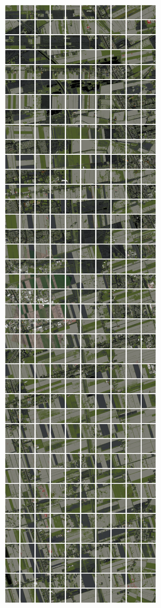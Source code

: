 <html>
<div>
<img src="https://github.com/HakkaTjakka/NL_TILE_MAP/blob/main/18/651/-1059/r.6510.-10590.png" height="44" width="44">
<img src="https://github.com/HakkaTjakka/NL_TILE_MAP/blob/main/18/651/-1059/r.6511.-10590.png" height="44" width="44">
<img src="https://github.com/HakkaTjakka/NL_TILE_MAP/blob/main/18/651/-1059/r.6512.-10590.png" height="44" width="44">
<img src="https://github.com/HakkaTjakka/NL_TILE_MAP/blob/main/18/651/-1059/r.6513.-10590.png" height="44" width="44">
<img src="https://github.com/HakkaTjakka/NL_TILE_MAP/blob/main/18/651/-1059/r.6514.-10590.png" height="44" width="44">
<img src="https://github.com/HakkaTjakka/NL_TILE_MAP/blob/main/18/651/-1059/r.6515.-10590.png" height="44" width="44">
<img src="https://github.com/HakkaTjakka/NL_TILE_MAP/blob/main/18/651/-1059/r.6516.-10590.png" height="44" width="44">
<img src="https://github.com/HakkaTjakka/NL_TILE_MAP/blob/main/18/651/-1059/r.6517.-10590.png" height="44" width="44">
<img src="https://github.com/HakkaTjakka/NL_TILE_MAP/blob/main/18/651/-1059/r.6518.-10590.png" height="44" width="44">
<img src="https://github.com/HakkaTjakka/NL_TILE_MAP/blob/main/18/651/-1059/r.6519.-10590.png" height="44" width="44">
<img src="https://github.com/HakkaTjakka/NL_TILE_MAP/blob/main/18/652/-1059/r.6520.-10590.png" height="44" width="44">
<img src="https://github.com/HakkaTjakka/NL_TILE_MAP/blob/main/18/652/-1059/r.6521.-10590.png" height="44" width="44">
<img src="https://github.com/HakkaTjakka/NL_TILE_MAP/blob/main/18/652/-1059/r.6522.-10590.png" height="44" width="44">
<img src="https://github.com/HakkaTjakka/NL_TILE_MAP/blob/main/18/652/-1059/r.6523.-10590.png" height="44" width="44">
<img src="https://github.com/HakkaTjakka/NL_TILE_MAP/blob/main/18/652/-1059/r.6524.-10590.png" height="44" width="44">
<img src="https://github.com/HakkaTjakka/NL_TILE_MAP/blob/main/18/652/-1059/r.6525.-10590.png" height="44" width="44">
<img src="https://github.com/HakkaTjakka/NL_TILE_MAP/blob/main/18/652/-1059/r.6526.-10590.png" height="44" width="44">
<img src="https://github.com/HakkaTjakka/NL_TILE_MAP/blob/main/18/652/-1059/r.6527.-10590.png" height="44" width="44">
<img src="https://github.com/HakkaTjakka/NL_TILE_MAP/blob/main/18/652/-1059/r.6528.-10590.png" height="44" width="44">
<img src="https://github.com/HakkaTjakka/NL_TILE_MAP/blob/main/18/652/-1059/r.6529.-10590.png" height="44" width="44">
<br>
<img src="https://github.com/HakkaTjakka/NL_TILE_MAP/blob/main/18/651/-1059/r.6510.-10589.png" height="44" width="44">
<img src="https://github.com/HakkaTjakka/NL_TILE_MAP/blob/main/18/651/-1059/r.6511.-10589.png" height="44" width="44">
<img src="https://github.com/HakkaTjakka/NL_TILE_MAP/blob/main/18/651/-1059/r.6512.-10589.png" height="44" width="44">
<img src="https://github.com/HakkaTjakka/NL_TILE_MAP/blob/main/18/651/-1059/r.6513.-10589.png" height="44" width="44">
<img src="https://github.com/HakkaTjakka/NL_TILE_MAP/blob/main/18/651/-1059/r.6514.-10589.png" height="44" width="44">
<img src="https://github.com/HakkaTjakka/NL_TILE_MAP/blob/main/18/651/-1059/r.6515.-10589.png" height="44" width="44">
<img src="https://github.com/HakkaTjakka/NL_TILE_MAP/blob/main/18/651/-1059/r.6516.-10589.png" height="44" width="44">
<img src="https://github.com/HakkaTjakka/NL_TILE_MAP/blob/main/18/651/-1059/r.6517.-10589.png" height="44" width="44">
<img src="https://github.com/HakkaTjakka/NL_TILE_MAP/blob/main/18/651/-1059/r.6518.-10589.png" height="44" width="44">
<img src="https://github.com/HakkaTjakka/NL_TILE_MAP/blob/main/18/651/-1059/r.6519.-10589.png" height="44" width="44">
<img src="https://github.com/HakkaTjakka/NL_TILE_MAP/blob/main/18/652/-1059/r.6520.-10589.png" height="44" width="44">
<img src="https://github.com/HakkaTjakka/NL_TILE_MAP/blob/main/18/652/-1059/r.6521.-10589.png" height="44" width="44">
<img src="https://github.com/HakkaTjakka/NL_TILE_MAP/blob/main/18/652/-1059/r.6522.-10589.png" height="44" width="44">
<img src="https://github.com/HakkaTjakka/NL_TILE_MAP/blob/main/18/652/-1059/r.6523.-10589.png" height="44" width="44">
<img src="https://github.com/HakkaTjakka/NL_TILE_MAP/blob/main/18/652/-1059/r.6524.-10589.png" height="44" width="44">
<img src="https://github.com/HakkaTjakka/NL_TILE_MAP/blob/main/18/652/-1059/r.6525.-10589.png" height="44" width="44">
<img src="https://github.com/HakkaTjakka/NL_TILE_MAP/blob/main/18/652/-1059/r.6526.-10589.png" height="44" width="44">
<img src="https://github.com/HakkaTjakka/NL_TILE_MAP/blob/main/18/652/-1059/r.6527.-10589.png" height="44" width="44">
<img src="https://github.com/HakkaTjakka/NL_TILE_MAP/blob/main/18/652/-1059/r.6528.-10589.png" height="44" width="44">
<img src="https://github.com/HakkaTjakka/NL_TILE_MAP/blob/main/18/652/-1059/r.6529.-10589.png" height="44" width="44">
<br>
<img src="https://github.com/HakkaTjakka/NL_TILE_MAP/blob/main/18/651/-1059/r.6510.-10588.png" height="44" width="44">
<img src="https://github.com/HakkaTjakka/NL_TILE_MAP/blob/main/18/651/-1059/r.6511.-10588.png" height="44" width="44">
<img src="https://github.com/HakkaTjakka/NL_TILE_MAP/blob/main/18/651/-1059/r.6512.-10588.png" height="44" width="44">
<img src="https://github.com/HakkaTjakka/NL_TILE_MAP/blob/main/18/651/-1059/r.6513.-10588.png" height="44" width="44">
<img src="https://github.com/HakkaTjakka/NL_TILE_MAP/blob/main/18/651/-1059/r.6514.-10588.png" height="44" width="44">
<img src="https://github.com/HakkaTjakka/NL_TILE_MAP/blob/main/18/651/-1059/r.6515.-10588.png" height="44" width="44">
<img src="https://github.com/HakkaTjakka/NL_TILE_MAP/blob/main/18/651/-1059/r.6516.-10588.png" height="44" width="44">
<img src="https://github.com/HakkaTjakka/NL_TILE_MAP/blob/main/18/651/-1059/r.6517.-10588.png" height="44" width="44">
<img src="https://github.com/HakkaTjakka/NL_TILE_MAP/blob/main/18/651/-1059/r.6518.-10588.png" height="44" width="44">
<img src="https://github.com/HakkaTjakka/NL_TILE_MAP/blob/main/18/651/-1059/r.6519.-10588.png" height="44" width="44">
<img src="https://github.com/HakkaTjakka/NL_TILE_MAP/blob/main/18/652/-1059/r.6520.-10588.png" height="44" width="44">
<img src="https://github.com/HakkaTjakka/NL_TILE_MAP/blob/main/18/652/-1059/r.6521.-10588.png" height="44" width="44">
<img src="https://github.com/HakkaTjakka/NL_TILE_MAP/blob/main/18/652/-1059/r.6522.-10588.png" height="44" width="44">
<img src="https://github.com/HakkaTjakka/NL_TILE_MAP/blob/main/18/652/-1059/r.6523.-10588.png" height="44" width="44">
<img src="https://github.com/HakkaTjakka/NL_TILE_MAP/blob/main/18/652/-1059/r.6524.-10588.png" height="44" width="44">
<img src="https://github.com/HakkaTjakka/NL_TILE_MAP/blob/main/18/652/-1059/r.6525.-10588.png" height="44" width="44">
<img src="https://github.com/HakkaTjakka/NL_TILE_MAP/blob/main/18/652/-1059/r.6526.-10588.png" height="44" width="44">
<img src="https://github.com/HakkaTjakka/NL_TILE_MAP/blob/main/18/652/-1059/r.6527.-10588.png" height="44" width="44">
<img src="https://github.com/HakkaTjakka/NL_TILE_MAP/blob/main/18/652/-1059/r.6528.-10588.png" height="44" width="44">
<img src="https://github.com/HakkaTjakka/NL_TILE_MAP/blob/main/18/652/-1059/r.6529.-10588.png" height="44" width="44">
<br>
<img src="https://github.com/HakkaTjakka/NL_TILE_MAP/blob/main/18/651/-1059/r.6510.-10587.png" height="44" width="44">
<img src="https://github.com/HakkaTjakka/NL_TILE_MAP/blob/main/18/651/-1059/r.6511.-10587.png" height="44" width="44">
<img src="https://github.com/HakkaTjakka/NL_TILE_MAP/blob/main/18/651/-1059/r.6512.-10587.png" height="44" width="44">
<img src="https://github.com/HakkaTjakka/NL_TILE_MAP/blob/main/18/651/-1059/r.6513.-10587.png" height="44" width="44">
<img src="https://github.com/HakkaTjakka/NL_TILE_MAP/blob/main/18/651/-1059/r.6514.-10587.png" height="44" width="44">
<img src="https://github.com/HakkaTjakka/NL_TILE_MAP/blob/main/18/651/-1059/r.6515.-10587.png" height="44" width="44">
<img src="https://github.com/HakkaTjakka/NL_TILE_MAP/blob/main/18/651/-1059/r.6516.-10587.png" height="44" width="44">
<img src="https://github.com/HakkaTjakka/NL_TILE_MAP/blob/main/18/651/-1059/r.6517.-10587.png" height="44" width="44">
<img src="https://github.com/HakkaTjakka/NL_TILE_MAP/blob/main/18/651/-1059/r.6518.-10587.png" height="44" width="44">
<img src="https://github.com/HakkaTjakka/NL_TILE_MAP/blob/main/18/651/-1059/r.6519.-10587.png" height="44" width="44">
<img src="https://github.com/HakkaTjakka/NL_TILE_MAP/blob/main/18/652/-1059/r.6520.-10587.png" height="44" width="44">
<img src="https://github.com/HakkaTjakka/NL_TILE_MAP/blob/main/18/652/-1059/r.6521.-10587.png" height="44" width="44">
<img src="https://github.com/HakkaTjakka/NL_TILE_MAP/blob/main/18/652/-1059/r.6522.-10587.png" height="44" width="44">
<img src="https://github.com/HakkaTjakka/NL_TILE_MAP/blob/main/18/652/-1059/r.6523.-10587.png" height="44" width="44">
<img src="https://github.com/HakkaTjakka/NL_TILE_MAP/blob/main/18/652/-1059/r.6524.-10587.png" height="44" width="44">
<img src="https://github.com/HakkaTjakka/NL_TILE_MAP/blob/main/18/652/-1059/r.6525.-10587.png" height="44" width="44">
<img src="https://github.com/HakkaTjakka/NL_TILE_MAP/blob/main/18/652/-1059/r.6526.-10587.png" height="44" width="44">
<img src="https://github.com/HakkaTjakka/NL_TILE_MAP/blob/main/18/652/-1059/r.6527.-10587.png" height="44" width="44">
<img src="https://github.com/HakkaTjakka/NL_TILE_MAP/blob/main/18/652/-1059/r.6528.-10587.png" height="44" width="44">
<img src="https://github.com/HakkaTjakka/NL_TILE_MAP/blob/main/18/652/-1059/r.6529.-10587.png" height="44" width="44">
<br>
<img src="https://github.com/HakkaTjakka/NL_TILE_MAP/blob/main/18/651/-1059/r.6510.-10586.png" height="44" width="44">
<img src="https://github.com/HakkaTjakka/NL_TILE_MAP/blob/main/18/651/-1059/r.6511.-10586.png" height="44" width="44">
<img src="https://github.com/HakkaTjakka/NL_TILE_MAP/blob/main/18/651/-1059/r.6512.-10586.png" height="44" width="44">
<img src="https://github.com/HakkaTjakka/NL_TILE_MAP/blob/main/18/651/-1059/r.6513.-10586.png" height="44" width="44">
<img src="https://github.com/HakkaTjakka/NL_TILE_MAP/blob/main/18/651/-1059/r.6514.-10586.png" height="44" width="44">
<img src="https://github.com/HakkaTjakka/NL_TILE_MAP/blob/main/18/651/-1059/r.6515.-10586.png" height="44" width="44">
<img src="https://github.com/HakkaTjakka/NL_TILE_MAP/blob/main/18/651/-1059/r.6516.-10586.png" height="44" width="44">
<img src="https://github.com/HakkaTjakka/NL_TILE_MAP/blob/main/18/651/-1059/r.6517.-10586.png" height="44" width="44">
<img src="https://github.com/HakkaTjakka/NL_TILE_MAP/blob/main/18/651/-1059/r.6518.-10586.png" height="44" width="44">
<img src="https://github.com/HakkaTjakka/NL_TILE_MAP/blob/main/18/651/-1059/r.6519.-10586.png" height="44" width="44">
<img src="https://github.com/HakkaTjakka/NL_TILE_MAP/blob/main/18/652/-1059/r.6520.-10586.png" height="44" width="44">
<img src="https://github.com/HakkaTjakka/NL_TILE_MAP/blob/main/18/652/-1059/r.6521.-10586.png" height="44" width="44">
<img src="https://github.com/HakkaTjakka/NL_TILE_MAP/blob/main/18/652/-1059/r.6522.-10586.png" height="44" width="44">
<img src="https://github.com/HakkaTjakka/NL_TILE_MAP/blob/main/18/652/-1059/r.6523.-10586.png" height="44" width="44">
<img src="https://github.com/HakkaTjakka/NL_TILE_MAP/blob/main/18/652/-1059/r.6524.-10586.png" height="44" width="44">
<img src="https://github.com/HakkaTjakka/NL_TILE_MAP/blob/main/18/652/-1059/r.6525.-10586.png" height="44" width="44">
<img src="https://github.com/HakkaTjakka/NL_TILE_MAP/blob/main/18/652/-1059/r.6526.-10586.png" height="44" width="44">
<img src="https://github.com/HakkaTjakka/NL_TILE_MAP/blob/main/18/652/-1059/r.6527.-10586.png" height="44" width="44">
<img src="https://github.com/HakkaTjakka/NL_TILE_MAP/blob/main/18/652/-1059/r.6528.-10586.png" height="44" width="44">
<img src="https://github.com/HakkaTjakka/NL_TILE_MAP/blob/main/18/652/-1059/r.6529.-10586.png" height="44" width="44">
<br>
<img src="https://github.com/HakkaTjakka/NL_TILE_MAP/blob/main/18/651/-1059/r.6510.-10585.png" height="44" width="44">
<img src="https://github.com/HakkaTjakka/NL_TILE_MAP/blob/main/18/651/-1059/r.6511.-10585.png" height="44" width="44">
<img src="https://github.com/HakkaTjakka/NL_TILE_MAP/blob/main/18/651/-1059/r.6512.-10585.png" height="44" width="44">
<img src="https://github.com/HakkaTjakka/NL_TILE_MAP/blob/main/18/651/-1059/r.6513.-10585.png" height="44" width="44">
<img src="https://github.com/HakkaTjakka/NL_TILE_MAP/blob/main/18/651/-1059/r.6514.-10585.png" height="44" width="44">
<img src="https://github.com/HakkaTjakka/NL_TILE_MAP/blob/main/18/651/-1059/r.6515.-10585.png" height="44" width="44">
<img src="https://github.com/HakkaTjakka/NL_TILE_MAP/blob/main/18/651/-1059/r.6516.-10585.png" height="44" width="44">
<img src="https://github.com/HakkaTjakka/NL_TILE_MAP/blob/main/18/651/-1059/r.6517.-10585.png" height="44" width="44">
<img src="https://github.com/HakkaTjakka/NL_TILE_MAP/blob/main/18/651/-1059/r.6518.-10585.png" height="44" width="44">
<img src="https://github.com/HakkaTjakka/NL_TILE_MAP/blob/main/18/651/-1059/r.6519.-10585.png" height="44" width="44">
<img src="https://github.com/HakkaTjakka/NL_TILE_MAP/blob/main/18/652/-1059/r.6520.-10585.png" height="44" width="44">
<img src="https://github.com/HakkaTjakka/NL_TILE_MAP/blob/main/18/652/-1059/r.6521.-10585.png" height="44" width="44">
<img src="https://github.com/HakkaTjakka/NL_TILE_MAP/blob/main/18/652/-1059/r.6522.-10585.png" height="44" width="44">
<img src="https://github.com/HakkaTjakka/NL_TILE_MAP/blob/main/18/652/-1059/r.6523.-10585.png" height="44" width="44">
<img src="https://github.com/HakkaTjakka/NL_TILE_MAP/blob/main/18/652/-1059/r.6524.-10585.png" height="44" width="44">
<img src="https://github.com/HakkaTjakka/NL_TILE_MAP/blob/main/18/652/-1059/r.6525.-10585.png" height="44" width="44">
<img src="https://github.com/HakkaTjakka/NL_TILE_MAP/blob/main/18/652/-1059/r.6526.-10585.png" height="44" width="44">
<img src="https://github.com/HakkaTjakka/NL_TILE_MAP/blob/main/18/652/-1059/r.6527.-10585.png" height="44" width="44">
<img src="https://github.com/HakkaTjakka/NL_TILE_MAP/blob/main/18/652/-1059/r.6528.-10585.png" height="44" width="44">
<img src="https://github.com/HakkaTjakka/NL_TILE_MAP/blob/main/18/652/-1059/r.6529.-10585.png" height="44" width="44">
<br>
<img src="https://github.com/HakkaTjakka/NL_TILE_MAP/blob/main/18/651/-1059/r.6510.-10584.png" height="44" width="44">
<img src="https://github.com/HakkaTjakka/NL_TILE_MAP/blob/main/18/651/-1059/r.6511.-10584.png" height="44" width="44">
<img src="https://github.com/HakkaTjakka/NL_TILE_MAP/blob/main/18/651/-1059/r.6512.-10584.png" height="44" width="44">
<img src="https://github.com/HakkaTjakka/NL_TILE_MAP/blob/main/18/651/-1059/r.6513.-10584.png" height="44" width="44">
<img src="https://github.com/HakkaTjakka/NL_TILE_MAP/blob/main/18/651/-1059/r.6514.-10584.png" height="44" width="44">
<img src="https://github.com/HakkaTjakka/NL_TILE_MAP/blob/main/18/651/-1059/r.6515.-10584.png" height="44" width="44">
<img src="https://github.com/HakkaTjakka/NL_TILE_MAP/blob/main/18/651/-1059/r.6516.-10584.png" height="44" width="44">
<img src="https://github.com/HakkaTjakka/NL_TILE_MAP/blob/main/18/651/-1059/r.6517.-10584.png" height="44" width="44">
<img src="https://github.com/HakkaTjakka/NL_TILE_MAP/blob/main/18/651/-1059/r.6518.-10584.png" height="44" width="44">
<img src="https://github.com/HakkaTjakka/NL_TILE_MAP/blob/main/18/651/-1059/r.6519.-10584.png" height="44" width="44">
<img src="https://github.com/HakkaTjakka/NL_TILE_MAP/blob/main/18/652/-1059/r.6520.-10584.png" height="44" width="44">
<img src="https://github.com/HakkaTjakka/NL_TILE_MAP/blob/main/18/652/-1059/r.6521.-10584.png" height="44" width="44">
<img src="https://github.com/HakkaTjakka/NL_TILE_MAP/blob/main/18/652/-1059/r.6522.-10584.png" height="44" width="44">
<img src="https://github.com/HakkaTjakka/NL_TILE_MAP/blob/main/18/652/-1059/r.6523.-10584.png" height="44" width="44">
<img src="https://github.com/HakkaTjakka/NL_TILE_MAP/blob/main/18/652/-1059/r.6524.-10584.png" height="44" width="44">
<img src="https://github.com/HakkaTjakka/NL_TILE_MAP/blob/main/18/652/-1059/r.6525.-10584.png" height="44" width="44">
<img src="https://github.com/HakkaTjakka/NL_TILE_MAP/blob/main/18/652/-1059/r.6526.-10584.png" height="44" width="44">
<img src="https://github.com/HakkaTjakka/NL_TILE_MAP/blob/main/18/652/-1059/r.6527.-10584.png" height="44" width="44">
<img src="https://github.com/HakkaTjakka/NL_TILE_MAP/blob/main/18/652/-1059/r.6528.-10584.png" height="44" width="44">
<img src="https://github.com/HakkaTjakka/NL_TILE_MAP/blob/main/18/652/-1059/r.6529.-10584.png" height="44" width="44">
<br>
<img src="https://github.com/HakkaTjakka/NL_TILE_MAP/blob/main/18/651/-1059/r.6510.-10583.png" height="44" width="44">
<img src="https://github.com/HakkaTjakka/NL_TILE_MAP/blob/main/18/651/-1059/r.6511.-10583.png" height="44" width="44">
<img src="https://github.com/HakkaTjakka/NL_TILE_MAP/blob/main/18/651/-1059/r.6512.-10583.png" height="44" width="44">
<img src="https://github.com/HakkaTjakka/NL_TILE_MAP/blob/main/18/651/-1059/r.6513.-10583.png" height="44" width="44">
<img src="https://github.com/HakkaTjakka/NL_TILE_MAP/blob/main/18/651/-1059/r.6514.-10583.png" height="44" width="44">
<img src="https://github.com/HakkaTjakka/NL_TILE_MAP/blob/main/18/651/-1059/r.6515.-10583.png" height="44" width="44">
<img src="https://github.com/HakkaTjakka/NL_TILE_MAP/blob/main/18/651/-1059/r.6516.-10583.png" height="44" width="44">
<img src="https://github.com/HakkaTjakka/NL_TILE_MAP/blob/main/18/651/-1059/r.6517.-10583.png" height="44" width="44">
<img src="https://github.com/HakkaTjakka/NL_TILE_MAP/blob/main/18/651/-1059/r.6518.-10583.png" height="44" width="44">
<img src="https://github.com/HakkaTjakka/NL_TILE_MAP/blob/main/18/651/-1059/r.6519.-10583.png" height="44" width="44">
<img src="https://github.com/HakkaTjakka/NL_TILE_MAP/blob/main/18/652/-1059/r.6520.-10583.png" height="44" width="44">
<img src="https://github.com/HakkaTjakka/NL_TILE_MAP/blob/main/18/652/-1059/r.6521.-10583.png" height="44" width="44">
<img src="https://github.com/HakkaTjakka/NL_TILE_MAP/blob/main/18/652/-1059/r.6522.-10583.png" height="44" width="44">
<img src="https://github.com/HakkaTjakka/NL_TILE_MAP/blob/main/18/652/-1059/r.6523.-10583.png" height="44" width="44">
<img src="https://github.com/HakkaTjakka/NL_TILE_MAP/blob/main/18/652/-1059/r.6524.-10583.png" height="44" width="44">
<img src="https://github.com/HakkaTjakka/NL_TILE_MAP/blob/main/18/652/-1059/r.6525.-10583.png" height="44" width="44">
<img src="https://github.com/HakkaTjakka/NL_TILE_MAP/blob/main/18/652/-1059/r.6526.-10583.png" height="44" width="44">
<img src="https://github.com/HakkaTjakka/NL_TILE_MAP/blob/main/18/652/-1059/r.6527.-10583.png" height="44" width="44">
<img src="https://github.com/HakkaTjakka/NL_TILE_MAP/blob/main/18/652/-1059/r.6528.-10583.png" height="44" width="44">
<img src="https://github.com/HakkaTjakka/NL_TILE_MAP/blob/main/18/652/-1059/r.6529.-10583.png" height="44" width="44">
<br>
<img src="https://github.com/HakkaTjakka/NL_TILE_MAP/blob/main/18/651/-1059/r.6510.-10582.png" height="44" width="44">
<img src="https://github.com/HakkaTjakka/NL_TILE_MAP/blob/main/18/651/-1059/r.6511.-10582.png" height="44" width="44">
<img src="https://github.com/HakkaTjakka/NL_TILE_MAP/blob/main/18/651/-1059/r.6512.-10582.png" height="44" width="44">
<img src="https://github.com/HakkaTjakka/NL_TILE_MAP/blob/main/18/651/-1059/r.6513.-10582.png" height="44" width="44">
<img src="https://github.com/HakkaTjakka/NL_TILE_MAP/blob/main/18/651/-1059/r.6514.-10582.png" height="44" width="44">
<img src="https://github.com/HakkaTjakka/NL_TILE_MAP/blob/main/18/651/-1059/r.6515.-10582.png" height="44" width="44">
<img src="https://github.com/HakkaTjakka/NL_TILE_MAP/blob/main/18/651/-1059/r.6516.-10582.png" height="44" width="44">
<img src="https://github.com/HakkaTjakka/NL_TILE_MAP/blob/main/18/651/-1059/r.6517.-10582.png" height="44" width="44">
<img src="https://github.com/HakkaTjakka/NL_TILE_MAP/blob/main/18/651/-1059/r.6518.-10582.png" height="44" width="44">
<img src="https://github.com/HakkaTjakka/NL_TILE_MAP/blob/main/18/651/-1059/r.6519.-10582.png" height="44" width="44">
<img src="https://github.com/HakkaTjakka/NL_TILE_MAP/blob/main/18/652/-1059/r.6520.-10582.png" height="44" width="44">
<img src="https://github.com/HakkaTjakka/NL_TILE_MAP/blob/main/18/652/-1059/r.6521.-10582.png" height="44" width="44">
<img src="https://github.com/HakkaTjakka/NL_TILE_MAP/blob/main/18/652/-1059/r.6522.-10582.png" height="44" width="44">
<img src="https://github.com/HakkaTjakka/NL_TILE_MAP/blob/main/18/652/-1059/r.6523.-10582.png" height="44" width="44">
<img src="https://github.com/HakkaTjakka/NL_TILE_MAP/blob/main/18/652/-1059/r.6524.-10582.png" height="44" width="44">
<img src="https://github.com/HakkaTjakka/NL_TILE_MAP/blob/main/18/652/-1059/r.6525.-10582.png" height="44" width="44">
<img src="https://github.com/HakkaTjakka/NL_TILE_MAP/blob/main/18/652/-1059/r.6526.-10582.png" height="44" width="44">
<img src="https://github.com/HakkaTjakka/NL_TILE_MAP/blob/main/18/652/-1059/r.6527.-10582.png" height="44" width="44">
<img src="https://github.com/HakkaTjakka/NL_TILE_MAP/blob/main/18/652/-1059/r.6528.-10582.png" height="44" width="44">
<img src="https://github.com/HakkaTjakka/NL_TILE_MAP/blob/main/18/652/-1059/r.6529.-10582.png" height="44" width="44">
<br>
<img src="https://github.com/HakkaTjakka/NL_TILE_MAP/blob/main/18/651/-1059/r.6510.-10581.png" height="44" width="44">
<img src="https://github.com/HakkaTjakka/NL_TILE_MAP/blob/main/18/651/-1059/r.6511.-10581.png" height="44" width="44">
<img src="https://github.com/HakkaTjakka/NL_TILE_MAP/blob/main/18/651/-1059/r.6512.-10581.png" height="44" width="44">
<img src="https://github.com/HakkaTjakka/NL_TILE_MAP/blob/main/18/651/-1059/r.6513.-10581.png" height="44" width="44">
<img src="https://github.com/HakkaTjakka/NL_TILE_MAP/blob/main/18/651/-1059/r.6514.-10581.png" height="44" width="44">
<img src="https://github.com/HakkaTjakka/NL_TILE_MAP/blob/main/18/651/-1059/r.6515.-10581.png" height="44" width="44">
<img src="https://github.com/HakkaTjakka/NL_TILE_MAP/blob/main/18/651/-1059/r.6516.-10581.png" height="44" width="44">
<img src="https://github.com/HakkaTjakka/NL_TILE_MAP/blob/main/18/651/-1059/r.6517.-10581.png" height="44" width="44">
<img src="https://github.com/HakkaTjakka/NL_TILE_MAP/blob/main/18/651/-1059/r.6518.-10581.png" height="44" width="44">
<img src="https://github.com/HakkaTjakka/NL_TILE_MAP/blob/main/18/651/-1059/r.6519.-10581.png" height="44" width="44">
<img src="https://github.com/HakkaTjakka/NL_TILE_MAP/blob/main/18/652/-1059/r.6520.-10581.png" height="44" width="44">
<img src="https://github.com/HakkaTjakka/NL_TILE_MAP/blob/main/18/652/-1059/r.6521.-10581.png" height="44" width="44">
<img src="https://github.com/HakkaTjakka/NL_TILE_MAP/blob/main/18/652/-1059/r.6522.-10581.png" height="44" width="44">
<img src="https://github.com/HakkaTjakka/NL_TILE_MAP/blob/main/18/652/-1059/r.6523.-10581.png" height="44" width="44">
<img src="https://github.com/HakkaTjakka/NL_TILE_MAP/blob/main/18/652/-1059/r.6524.-10581.png" height="44" width="44">
<img src="https://github.com/HakkaTjakka/NL_TILE_MAP/blob/main/18/652/-1059/r.6525.-10581.png" height="44" width="44">
<img src="https://github.com/HakkaTjakka/NL_TILE_MAP/blob/main/18/652/-1059/r.6526.-10581.png" height="44" width="44">
<img src="https://github.com/HakkaTjakka/NL_TILE_MAP/blob/main/18/652/-1059/r.6527.-10581.png" height="44" width="44">
<img src="https://github.com/HakkaTjakka/NL_TILE_MAP/blob/main/18/652/-1059/r.6528.-10581.png" height="44" width="44">
<img src="https://github.com/HakkaTjakka/NL_TILE_MAP/blob/main/18/652/-1059/r.6529.-10581.png" height="44" width="44">
<br>
<img src="https://github.com/HakkaTjakka/NL_TILE_MAP/blob/main/18/651/-1058/r.6510.-10580.png" height="44" width="44">
<img src="https://github.com/HakkaTjakka/NL_TILE_MAP/blob/main/18/651/-1058/r.6511.-10580.png" height="44" width="44">
<img src="https://github.com/HakkaTjakka/NL_TILE_MAP/blob/main/18/651/-1058/r.6512.-10580.png" height="44" width="44">
<img src="https://github.com/HakkaTjakka/NL_TILE_MAP/blob/main/18/651/-1058/r.6513.-10580.png" height="44" width="44">
<img src="https://github.com/HakkaTjakka/NL_TILE_MAP/blob/main/18/651/-1058/r.6514.-10580.png" height="44" width="44">
<img src="https://github.com/HakkaTjakka/NL_TILE_MAP/blob/main/18/651/-1058/r.6515.-10580.png" height="44" width="44">
<img src="https://github.com/HakkaTjakka/NL_TILE_MAP/blob/main/18/651/-1058/r.6516.-10580.png" height="44" width="44">
<img src="https://github.com/HakkaTjakka/NL_TILE_MAP/blob/main/18/651/-1058/r.6517.-10580.png" height="44" width="44">
<img src="https://github.com/HakkaTjakka/NL_TILE_MAP/blob/main/18/651/-1058/r.6518.-10580.png" height="44" width="44">
<img src="https://github.com/HakkaTjakka/NL_TILE_MAP/blob/main/18/651/-1058/r.6519.-10580.png" height="44" width="44">
<img src="https://github.com/HakkaTjakka/NL_TILE_MAP/blob/main/18/652/-1058/r.6520.-10580.png" height="44" width="44">
<img src="https://github.com/HakkaTjakka/NL_TILE_MAP/blob/main/18/652/-1058/r.6521.-10580.png" height="44" width="44">
<img src="https://github.com/HakkaTjakka/NL_TILE_MAP/blob/main/18/652/-1058/r.6522.-10580.png" height="44" width="44">
<img src="https://github.com/HakkaTjakka/NL_TILE_MAP/blob/main/18/652/-1058/r.6523.-10580.png" height="44" width="44">
<img src="https://github.com/HakkaTjakka/NL_TILE_MAP/blob/main/18/652/-1058/r.6524.-10580.png" height="44" width="44">
<img src="https://github.com/HakkaTjakka/NL_TILE_MAP/blob/main/18/652/-1058/r.6525.-10580.png" height="44" width="44">
<img src="https://github.com/HakkaTjakka/NL_TILE_MAP/blob/main/18/652/-1058/r.6526.-10580.png" height="44" width="44">
<img src="https://github.com/HakkaTjakka/NL_TILE_MAP/blob/main/18/652/-1058/r.6527.-10580.png" height="44" width="44">
<img src="https://github.com/HakkaTjakka/NL_TILE_MAP/blob/main/18/652/-1058/r.6528.-10580.png" height="44" width="44">
<img src="https://github.com/HakkaTjakka/NL_TILE_MAP/blob/main/18/652/-1058/r.6529.-10580.png" height="44" width="44">
<br>
<img src="https://github.com/HakkaTjakka/NL_TILE_MAP/blob/main/18/651/-1058/r.6510.-10579.png" height="44" width="44">
<img src="https://github.com/HakkaTjakka/NL_TILE_MAP/blob/main/18/651/-1058/r.6511.-10579.png" height="44" width="44">
<img src="https://github.com/HakkaTjakka/NL_TILE_MAP/blob/main/18/651/-1058/r.6512.-10579.png" height="44" width="44">
<img src="https://github.com/HakkaTjakka/NL_TILE_MAP/blob/main/18/651/-1058/r.6513.-10579.png" height="44" width="44">
<img src="https://github.com/HakkaTjakka/NL_TILE_MAP/blob/main/18/651/-1058/r.6514.-10579.png" height="44" width="44">
<img src="https://github.com/HakkaTjakka/NL_TILE_MAP/blob/main/18/651/-1058/r.6515.-10579.png" height="44" width="44">
<img src="https://github.com/HakkaTjakka/NL_TILE_MAP/blob/main/18/651/-1058/r.6516.-10579.png" height="44" width="44">
<img src="https://github.com/HakkaTjakka/NL_TILE_MAP/blob/main/18/651/-1058/r.6517.-10579.png" height="44" width="44">
<img src="https://github.com/HakkaTjakka/NL_TILE_MAP/blob/main/18/651/-1058/r.6518.-10579.png" height="44" width="44">
<img src="https://github.com/HakkaTjakka/NL_TILE_MAP/blob/main/18/651/-1058/r.6519.-10579.png" height="44" width="44">
<img src="https://github.com/HakkaTjakka/NL_TILE_MAP/blob/main/18/652/-1058/r.6520.-10579.png" height="44" width="44">
<img src="https://github.com/HakkaTjakka/NL_TILE_MAP/blob/main/18/652/-1058/r.6521.-10579.png" height="44" width="44">
<img src="https://github.com/HakkaTjakka/NL_TILE_MAP/blob/main/18/652/-1058/r.6522.-10579.png" height="44" width="44">
<img src="https://github.com/HakkaTjakka/NL_TILE_MAP/blob/main/18/652/-1058/r.6523.-10579.png" height="44" width="44">
<img src="https://github.com/HakkaTjakka/NL_TILE_MAP/blob/main/18/652/-1058/r.6524.-10579.png" height="44" width="44">
<img src="https://github.com/HakkaTjakka/NL_TILE_MAP/blob/main/18/652/-1058/r.6525.-10579.png" height="44" width="44">
<img src="https://github.com/HakkaTjakka/NL_TILE_MAP/blob/main/18/652/-1058/r.6526.-10579.png" height="44" width="44">
<img src="https://github.com/HakkaTjakka/NL_TILE_MAP/blob/main/18/652/-1058/r.6527.-10579.png" height="44" width="44">
<img src="https://github.com/HakkaTjakka/NL_TILE_MAP/blob/main/18/652/-1058/r.6528.-10579.png" height="44" width="44">
<img src="https://github.com/HakkaTjakka/NL_TILE_MAP/blob/main/18/652/-1058/r.6529.-10579.png" height="44" width="44">
<br>
<img src="https://github.com/HakkaTjakka/NL_TILE_MAP/blob/main/18/651/-1058/r.6510.-10578.png" height="44" width="44">
<img src="https://github.com/HakkaTjakka/NL_TILE_MAP/blob/main/18/651/-1058/r.6511.-10578.png" height="44" width="44">
<img src="https://github.com/HakkaTjakka/NL_TILE_MAP/blob/main/18/651/-1058/r.6512.-10578.png" height="44" width="44">
<img src="https://github.com/HakkaTjakka/NL_TILE_MAP/blob/main/18/651/-1058/r.6513.-10578.png" height="44" width="44">
<img src="https://github.com/HakkaTjakka/NL_TILE_MAP/blob/main/18/651/-1058/r.6514.-10578.png" height="44" width="44">
<img src="https://github.com/HakkaTjakka/NL_TILE_MAP/blob/main/18/651/-1058/r.6515.-10578.png" height="44" width="44">
<img src="https://github.com/HakkaTjakka/NL_TILE_MAP/blob/main/18/651/-1058/r.6516.-10578.png" height="44" width="44">
<img src="https://github.com/HakkaTjakka/NL_TILE_MAP/blob/main/18/651/-1058/r.6517.-10578.png" height="44" width="44">
<img src="https://github.com/HakkaTjakka/NL_TILE_MAP/blob/main/18/651/-1058/r.6518.-10578.png" height="44" width="44">
<img src="https://github.com/HakkaTjakka/NL_TILE_MAP/blob/main/18/651/-1058/r.6519.-10578.png" height="44" width="44">
<img src="https://github.com/HakkaTjakka/NL_TILE_MAP/blob/main/18/652/-1058/r.6520.-10578.png" height="44" width="44">
<img src="https://github.com/HakkaTjakka/NL_TILE_MAP/blob/main/18/652/-1058/r.6521.-10578.png" height="44" width="44">
<img src="https://github.com/HakkaTjakka/NL_TILE_MAP/blob/main/18/652/-1058/r.6522.-10578.png" height="44" width="44">
<img src="https://github.com/HakkaTjakka/NL_TILE_MAP/blob/main/18/652/-1058/r.6523.-10578.png" height="44" width="44">
<img src="https://github.com/HakkaTjakka/NL_TILE_MAP/blob/main/18/652/-1058/r.6524.-10578.png" height="44" width="44">
<img src="https://github.com/HakkaTjakka/NL_TILE_MAP/blob/main/18/652/-1058/r.6525.-10578.png" height="44" width="44">
<img src="https://github.com/HakkaTjakka/NL_TILE_MAP/blob/main/18/652/-1058/r.6526.-10578.png" height="44" width="44">
<img src="https://github.com/HakkaTjakka/NL_TILE_MAP/blob/main/18/652/-1058/r.6527.-10578.png" height="44" width="44">
<img src="https://github.com/HakkaTjakka/NL_TILE_MAP/blob/main/18/652/-1058/r.6528.-10578.png" height="44" width="44">
<img src="https://github.com/HakkaTjakka/NL_TILE_MAP/blob/main/18/652/-1058/r.6529.-10578.png" height="44" width="44">
<br>
<img src="https://github.com/HakkaTjakka/NL_TILE_MAP/blob/main/18/651/-1058/r.6510.-10577.png" height="44" width="44">
<img src="https://github.com/HakkaTjakka/NL_TILE_MAP/blob/main/18/651/-1058/r.6511.-10577.png" height="44" width="44">
<img src="https://github.com/HakkaTjakka/NL_TILE_MAP/blob/main/18/651/-1058/r.6512.-10577.png" height="44" width="44">
<img src="https://github.com/HakkaTjakka/NL_TILE_MAP/blob/main/18/651/-1058/r.6513.-10577.png" height="44" width="44">
<img src="https://github.com/HakkaTjakka/NL_TILE_MAP/blob/main/18/651/-1058/r.6514.-10577.png" height="44" width="44">
<img src="https://github.com/HakkaTjakka/NL_TILE_MAP/blob/main/18/651/-1058/r.6515.-10577.png" height="44" width="44">
<img src="https://github.com/HakkaTjakka/NL_TILE_MAP/blob/main/18/651/-1058/r.6516.-10577.png" height="44" width="44">
<img src="https://github.com/HakkaTjakka/NL_TILE_MAP/blob/main/18/651/-1058/r.6517.-10577.png" height="44" width="44">
<img src="https://github.com/HakkaTjakka/NL_TILE_MAP/blob/main/18/651/-1058/r.6518.-10577.png" height="44" width="44">
<img src="https://github.com/HakkaTjakka/NL_TILE_MAP/blob/main/18/651/-1058/r.6519.-10577.png" height="44" width="44">
<img src="https://github.com/HakkaTjakka/NL_TILE_MAP/blob/main/18/652/-1058/r.6520.-10577.png" height="44" width="44">
<img src="https://github.com/HakkaTjakka/NL_TILE_MAP/blob/main/18/652/-1058/r.6521.-10577.png" height="44" width="44">
<img src="https://github.com/HakkaTjakka/NL_TILE_MAP/blob/main/18/652/-1058/r.6522.-10577.png" height="44" width="44">
<img src="https://github.com/HakkaTjakka/NL_TILE_MAP/blob/main/18/652/-1058/r.6523.-10577.png" height="44" width="44">
<img src="https://github.com/HakkaTjakka/NL_TILE_MAP/blob/main/18/652/-1058/r.6524.-10577.png" height="44" width="44">
<img src="https://github.com/HakkaTjakka/NL_TILE_MAP/blob/main/18/652/-1058/r.6525.-10577.png" height="44" width="44">
<img src="https://github.com/HakkaTjakka/NL_TILE_MAP/blob/main/18/652/-1058/r.6526.-10577.png" height="44" width="44">
<img src="https://github.com/HakkaTjakka/NL_TILE_MAP/blob/main/18/652/-1058/r.6527.-10577.png" height="44" width="44">
<img src="https://github.com/HakkaTjakka/NL_TILE_MAP/blob/main/18/652/-1058/r.6528.-10577.png" height="44" width="44">
<img src="https://github.com/HakkaTjakka/NL_TILE_MAP/blob/main/18/652/-1058/r.6529.-10577.png" height="44" width="44">
<br>
<img src="https://github.com/HakkaTjakka/NL_TILE_MAP/blob/main/18/651/-1058/r.6510.-10576.png" height="44" width="44">
<img src="https://github.com/HakkaTjakka/NL_TILE_MAP/blob/main/18/651/-1058/r.6511.-10576.png" height="44" width="44">
<img src="https://github.com/HakkaTjakka/NL_TILE_MAP/blob/main/18/651/-1058/r.6512.-10576.png" height="44" width="44">
<img src="https://github.com/HakkaTjakka/NL_TILE_MAP/blob/main/18/651/-1058/r.6513.-10576.png" height="44" width="44">
<img src="https://github.com/HakkaTjakka/NL_TILE_MAP/blob/main/18/651/-1058/r.6514.-10576.png" height="44" width="44">
<img src="https://github.com/HakkaTjakka/NL_TILE_MAP/blob/main/18/651/-1058/r.6515.-10576.png" height="44" width="44">
<img src="https://github.com/HakkaTjakka/NL_TILE_MAP/blob/main/18/651/-1058/r.6516.-10576.png" height="44" width="44">
<img src="https://github.com/HakkaTjakka/NL_TILE_MAP/blob/main/18/651/-1058/r.6517.-10576.png" height="44" width="44">
<img src="https://github.com/HakkaTjakka/NL_TILE_MAP/blob/main/18/651/-1058/r.6518.-10576.png" height="44" width="44">
<img src="https://github.com/HakkaTjakka/NL_TILE_MAP/blob/main/18/651/-1058/r.6519.-10576.png" height="44" width="44">
<img src="https://github.com/HakkaTjakka/NL_TILE_MAP/blob/main/18/652/-1058/r.6520.-10576.png" height="44" width="44">
<img src="https://github.com/HakkaTjakka/NL_TILE_MAP/blob/main/18/652/-1058/r.6521.-10576.png" height="44" width="44">
<img src="https://github.com/HakkaTjakka/NL_TILE_MAP/blob/main/18/652/-1058/r.6522.-10576.png" height="44" width="44">
<img src="https://github.com/HakkaTjakka/NL_TILE_MAP/blob/main/18/652/-1058/r.6523.-10576.png" height="44" width="44">
<img src="https://github.com/HakkaTjakka/NL_TILE_MAP/blob/main/18/652/-1058/r.6524.-10576.png" height="44" width="44">
<img src="https://github.com/HakkaTjakka/NL_TILE_MAP/blob/main/18/652/-1058/r.6525.-10576.png" height="44" width="44">
<img src="https://github.com/HakkaTjakka/NL_TILE_MAP/blob/main/18/652/-1058/r.6526.-10576.png" height="44" width="44">
<img src="https://github.com/HakkaTjakka/NL_TILE_MAP/blob/main/18/652/-1058/r.6527.-10576.png" height="44" width="44">
<img src="https://github.com/HakkaTjakka/NL_TILE_MAP/blob/main/18/652/-1058/r.6528.-10576.png" height="44" width="44">
<img src="https://github.com/HakkaTjakka/NL_TILE_MAP/blob/main/18/652/-1058/r.6529.-10576.png" height="44" width="44">
<br>
<img src="https://github.com/HakkaTjakka/NL_TILE_MAP/blob/main/18/651/-1058/r.6510.-10575.png" height="44" width="44">
<img src="https://github.com/HakkaTjakka/NL_TILE_MAP/blob/main/18/651/-1058/r.6511.-10575.png" height="44" width="44">
<img src="https://github.com/HakkaTjakka/NL_TILE_MAP/blob/main/18/651/-1058/r.6512.-10575.png" height="44" width="44">
<img src="https://github.com/HakkaTjakka/NL_TILE_MAP/blob/main/18/651/-1058/r.6513.-10575.png" height="44" width="44">
<img src="https://github.com/HakkaTjakka/NL_TILE_MAP/blob/main/18/651/-1058/r.6514.-10575.png" height="44" width="44">
<img src="https://github.com/HakkaTjakka/NL_TILE_MAP/blob/main/18/651/-1058/r.6515.-10575.png" height="44" width="44">
<img src="https://github.com/HakkaTjakka/NL_TILE_MAP/blob/main/18/651/-1058/r.6516.-10575.png" height="44" width="44">
<img src="https://github.com/HakkaTjakka/NL_TILE_MAP/blob/main/18/651/-1058/r.6517.-10575.png" height="44" width="44">
<img src="https://github.com/HakkaTjakka/NL_TILE_MAP/blob/main/18/651/-1058/r.6518.-10575.png" height="44" width="44">
<img src="https://github.com/HakkaTjakka/NL_TILE_MAP/blob/main/18/651/-1058/r.6519.-10575.png" height="44" width="44">
<img src="https://github.com/HakkaTjakka/NL_TILE_MAP/blob/main/18/652/-1058/r.6520.-10575.png" height="44" width="44">
<img src="https://github.com/HakkaTjakka/NL_TILE_MAP/blob/main/18/652/-1058/r.6521.-10575.png" height="44" width="44">
<img src="https://github.com/HakkaTjakka/NL_TILE_MAP/blob/main/18/652/-1058/r.6522.-10575.png" height="44" width="44">
<img src="https://github.com/HakkaTjakka/NL_TILE_MAP/blob/main/18/652/-1058/r.6523.-10575.png" height="44" width="44">
<img src="https://github.com/HakkaTjakka/NL_TILE_MAP/blob/main/18/652/-1058/r.6524.-10575.png" height="44" width="44">
<img src="https://github.com/HakkaTjakka/NL_TILE_MAP/blob/main/18/652/-1058/r.6525.-10575.png" height="44" width="44">
<img src="https://github.com/HakkaTjakka/NL_TILE_MAP/blob/main/18/652/-1058/r.6526.-10575.png" height="44" width="44">
<img src="https://github.com/HakkaTjakka/NL_TILE_MAP/blob/main/18/652/-1058/r.6527.-10575.png" height="44" width="44">
<img src="https://github.com/HakkaTjakka/NL_TILE_MAP/blob/main/18/652/-1058/r.6528.-10575.png" height="44" width="44">
<img src="https://github.com/HakkaTjakka/NL_TILE_MAP/blob/main/18/652/-1058/r.6529.-10575.png" height="44" width="44">
<br>
<img src="https://github.com/HakkaTjakka/NL_TILE_MAP/blob/main/18/651/-1058/r.6510.-10574.png" height="44" width="44">
<img src="https://github.com/HakkaTjakka/NL_TILE_MAP/blob/main/18/651/-1058/r.6511.-10574.png" height="44" width="44">
<img src="https://github.com/HakkaTjakka/NL_TILE_MAP/blob/main/18/651/-1058/r.6512.-10574.png" height="44" width="44">
<img src="https://github.com/HakkaTjakka/NL_TILE_MAP/blob/main/18/651/-1058/r.6513.-10574.png" height="44" width="44">
<img src="https://github.com/HakkaTjakka/NL_TILE_MAP/blob/main/18/651/-1058/r.6514.-10574.png" height="44" width="44">
<img src="https://github.com/HakkaTjakka/NL_TILE_MAP/blob/main/18/651/-1058/r.6515.-10574.png" height="44" width="44">
<img src="https://github.com/HakkaTjakka/NL_TILE_MAP/blob/main/18/651/-1058/r.6516.-10574.png" height="44" width="44">
<img src="https://github.com/HakkaTjakka/NL_TILE_MAP/blob/main/18/651/-1058/r.6517.-10574.png" height="44" width="44">
<img src="https://github.com/HakkaTjakka/NL_TILE_MAP/blob/main/18/651/-1058/r.6518.-10574.png" height="44" width="44">
<img src="https://github.com/HakkaTjakka/NL_TILE_MAP/blob/main/18/651/-1058/r.6519.-10574.png" height="44" width="44">
<img src="https://github.com/HakkaTjakka/NL_TILE_MAP/blob/main/18/652/-1058/r.6520.-10574.png" height="44" width="44">
<img src="https://github.com/HakkaTjakka/NL_TILE_MAP/blob/main/18/652/-1058/r.6521.-10574.png" height="44" width="44">
<img src="https://github.com/HakkaTjakka/NL_TILE_MAP/blob/main/18/652/-1058/r.6522.-10574.png" height="44" width="44">
<img src="https://github.com/HakkaTjakka/NL_TILE_MAP/blob/main/18/652/-1058/r.6523.-10574.png" height="44" width="44">
<img src="https://github.com/HakkaTjakka/NL_TILE_MAP/blob/main/18/652/-1058/r.6524.-10574.png" height="44" width="44">
<img src="https://github.com/HakkaTjakka/NL_TILE_MAP/blob/main/18/652/-1058/r.6525.-10574.png" height="44" width="44">
<img src="https://github.com/HakkaTjakka/NL_TILE_MAP/blob/main/18/652/-1058/r.6526.-10574.png" height="44" width="44">
<img src="https://github.com/HakkaTjakka/NL_TILE_MAP/blob/main/18/652/-1058/r.6527.-10574.png" height="44" width="44">
<img src="https://github.com/HakkaTjakka/NL_TILE_MAP/blob/main/18/652/-1058/r.6528.-10574.png" height="44" width="44">
<img src="https://github.com/HakkaTjakka/NL_TILE_MAP/blob/main/18/652/-1058/r.6529.-10574.png" height="44" width="44">
<br>
<img src="https://github.com/HakkaTjakka/NL_TILE_MAP/blob/main/18/651/-1058/r.6510.-10573.png" height="44" width="44">
<img src="https://github.com/HakkaTjakka/NL_TILE_MAP/blob/main/18/651/-1058/r.6511.-10573.png" height="44" width="44">
<img src="https://github.com/HakkaTjakka/NL_TILE_MAP/blob/main/18/651/-1058/r.6512.-10573.png" height="44" width="44">
<img src="https://github.com/HakkaTjakka/NL_TILE_MAP/blob/main/18/651/-1058/r.6513.-10573.png" height="44" width="44">
<img src="https://github.com/HakkaTjakka/NL_TILE_MAP/blob/main/18/651/-1058/r.6514.-10573.png" height="44" width="44">
<img src="https://github.com/HakkaTjakka/NL_TILE_MAP/blob/main/18/651/-1058/r.6515.-10573.png" height="44" width="44">
<img src="https://github.com/HakkaTjakka/NL_TILE_MAP/blob/main/18/651/-1058/r.6516.-10573.png" height="44" width="44">
<img src="https://github.com/HakkaTjakka/NL_TILE_MAP/blob/main/18/651/-1058/r.6517.-10573.png" height="44" width="44">
<img src="https://github.com/HakkaTjakka/NL_TILE_MAP/blob/main/18/651/-1058/r.6518.-10573.png" height="44" width="44">
<img src="https://github.com/HakkaTjakka/NL_TILE_MAP/blob/main/18/651/-1058/r.6519.-10573.png" height="44" width="44">
<img src="https://github.com/HakkaTjakka/NL_TILE_MAP/blob/main/18/652/-1058/r.6520.-10573.png" height="44" width="44">
<img src="https://github.com/HakkaTjakka/NL_TILE_MAP/blob/main/18/652/-1058/r.6521.-10573.png" height="44" width="44">
<img src="https://github.com/HakkaTjakka/NL_TILE_MAP/blob/main/18/652/-1058/r.6522.-10573.png" height="44" width="44">
<img src="https://github.com/HakkaTjakka/NL_TILE_MAP/blob/main/18/652/-1058/r.6523.-10573.png" height="44" width="44">
<img src="https://github.com/HakkaTjakka/NL_TILE_MAP/blob/main/18/652/-1058/r.6524.-10573.png" height="44" width="44">
<img src="https://github.com/HakkaTjakka/NL_TILE_MAP/blob/main/18/652/-1058/r.6525.-10573.png" height="44" width="44">
<img src="https://github.com/HakkaTjakka/NL_TILE_MAP/blob/main/18/652/-1058/r.6526.-10573.png" height="44" width="44">
<img src="https://github.com/HakkaTjakka/NL_TILE_MAP/blob/main/18/652/-1058/r.6527.-10573.png" height="44" width="44">
<img src="https://github.com/HakkaTjakka/NL_TILE_MAP/blob/main/18/652/-1058/r.6528.-10573.png" height="44" width="44">
<img src="https://github.com/HakkaTjakka/NL_TILE_MAP/blob/main/18/652/-1058/r.6529.-10573.png" height="44" width="44">
<br>
<img src="https://github.com/HakkaTjakka/NL_TILE_MAP/blob/main/18/651/-1058/r.6510.-10572.png" height="44" width="44">
<img src="https://github.com/HakkaTjakka/NL_TILE_MAP/blob/main/18/651/-1058/r.6511.-10572.png" height="44" width="44">
<img src="https://github.com/HakkaTjakka/NL_TILE_MAP/blob/main/18/651/-1058/r.6512.-10572.png" height="44" width="44">
<img src="https://github.com/HakkaTjakka/NL_TILE_MAP/blob/main/18/651/-1058/r.6513.-10572.png" height="44" width="44">
<img src="https://github.com/HakkaTjakka/NL_TILE_MAP/blob/main/18/651/-1058/r.6514.-10572.png" height="44" width="44">
<img src="https://github.com/HakkaTjakka/NL_TILE_MAP/blob/main/18/651/-1058/r.6515.-10572.png" height="44" width="44">
<img src="https://github.com/HakkaTjakka/NL_TILE_MAP/blob/main/18/651/-1058/r.6516.-10572.png" height="44" width="44">
<img src="https://github.com/HakkaTjakka/NL_TILE_MAP/blob/main/18/651/-1058/r.6517.-10572.png" height="44" width="44">
<img src="https://github.com/HakkaTjakka/NL_TILE_MAP/blob/main/18/651/-1058/r.6518.-10572.png" height="44" width="44">
<img src="https://github.com/HakkaTjakka/NL_TILE_MAP/blob/main/18/651/-1058/r.6519.-10572.png" height="44" width="44">
<img src="https://github.com/HakkaTjakka/NL_TILE_MAP/blob/main/18/652/-1058/r.6520.-10572.png" height="44" width="44">
<img src="https://github.com/HakkaTjakka/NL_TILE_MAP/blob/main/18/652/-1058/r.6521.-10572.png" height="44" width="44">
<img src="https://github.com/HakkaTjakka/NL_TILE_MAP/blob/main/18/652/-1058/r.6522.-10572.png" height="44" width="44">
<img src="https://github.com/HakkaTjakka/NL_TILE_MAP/blob/main/18/652/-1058/r.6523.-10572.png" height="44" width="44">
<img src="https://github.com/HakkaTjakka/NL_TILE_MAP/blob/main/18/652/-1058/r.6524.-10572.png" height="44" width="44">
<img src="https://github.com/HakkaTjakka/NL_TILE_MAP/blob/main/18/652/-1058/r.6525.-10572.png" height="44" width="44">
<img src="https://github.com/HakkaTjakka/NL_TILE_MAP/blob/main/18/652/-1058/r.6526.-10572.png" height="44" width="44">
<img src="https://github.com/HakkaTjakka/NL_TILE_MAP/blob/main/18/652/-1058/r.6527.-10572.png" height="44" width="44">
<img src="https://github.com/HakkaTjakka/NL_TILE_MAP/blob/main/18/652/-1058/r.6528.-10572.png" height="44" width="44">
<img src="https://github.com/HakkaTjakka/NL_TILE_MAP/blob/main/18/652/-1058/r.6529.-10572.png" height="44" width="44">
<br>
<img src="https://github.com/HakkaTjakka/NL_TILE_MAP/blob/main/18/651/-1058/r.6510.-10571.png" height="44" width="44">
<img src="https://github.com/HakkaTjakka/NL_TILE_MAP/blob/main/18/651/-1058/r.6511.-10571.png" height="44" width="44">
<img src="https://github.com/HakkaTjakka/NL_TILE_MAP/blob/main/18/651/-1058/r.6512.-10571.png" height="44" width="44">
<img src="https://github.com/HakkaTjakka/NL_TILE_MAP/blob/main/18/651/-1058/r.6513.-10571.png" height="44" width="44">
<img src="https://github.com/HakkaTjakka/NL_TILE_MAP/blob/main/18/651/-1058/r.6514.-10571.png" height="44" width="44">
<img src="https://github.com/HakkaTjakka/NL_TILE_MAP/blob/main/18/651/-1058/r.6515.-10571.png" height="44" width="44">
<img src="https://github.com/HakkaTjakka/NL_TILE_MAP/blob/main/18/651/-1058/r.6516.-10571.png" height="44" width="44">
<img src="https://github.com/HakkaTjakka/NL_TILE_MAP/blob/main/18/651/-1058/r.6517.-10571.png" height="44" width="44">
<img src="https://github.com/HakkaTjakka/NL_TILE_MAP/blob/main/18/651/-1058/r.6518.-10571.png" height="44" width="44">
<img src="https://github.com/HakkaTjakka/NL_TILE_MAP/blob/main/18/651/-1058/r.6519.-10571.png" height="44" width="44">
<img src="https://github.com/HakkaTjakka/NL_TILE_MAP/blob/main/18/652/-1058/r.6520.-10571.png" height="44" width="44">
<img src="https://github.com/HakkaTjakka/NL_TILE_MAP/blob/main/18/652/-1058/r.6521.-10571.png" height="44" width="44">
<img src="https://github.com/HakkaTjakka/NL_TILE_MAP/blob/main/18/652/-1058/r.6522.-10571.png" height="44" width="44">
<img src="https://github.com/HakkaTjakka/NL_TILE_MAP/blob/main/18/652/-1058/r.6523.-10571.png" height="44" width="44">
<img src="https://github.com/HakkaTjakka/NL_TILE_MAP/blob/main/18/652/-1058/r.6524.-10571.png" height="44" width="44">
<img src="https://github.com/HakkaTjakka/NL_TILE_MAP/blob/main/18/652/-1058/r.6525.-10571.png" height="44" width="44">
<img src="https://github.com/HakkaTjakka/NL_TILE_MAP/blob/main/18/652/-1058/r.6526.-10571.png" height="44" width="44">
<img src="https://github.com/HakkaTjakka/NL_TILE_MAP/blob/main/18/652/-1058/r.6527.-10571.png" height="44" width="44">
<img src="https://github.com/HakkaTjakka/NL_TILE_MAP/blob/main/18/652/-1058/r.6528.-10571.png" height="44" width="44">
<img src="https://github.com/HakkaTjakka/NL_TILE_MAP/blob/main/18/652/-1058/r.6529.-10571.png" height="44" width="44">
<br>
</div>
</html>

